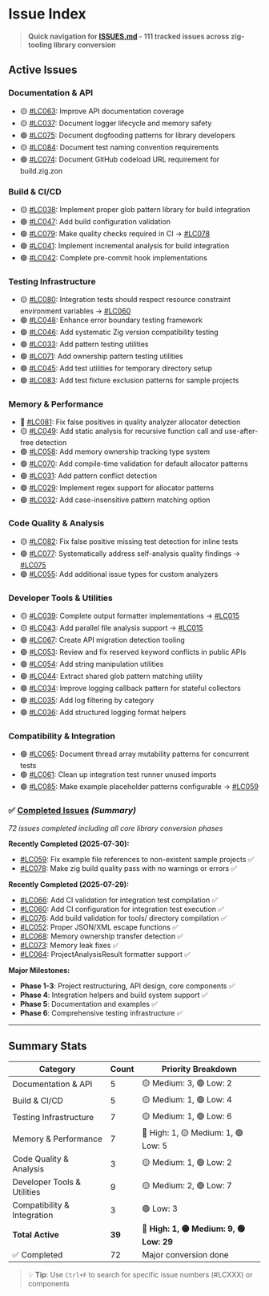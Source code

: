 # Issue Index

> **Quick navigation for [ISSUES.md](ISSUES.md) - 111 tracked issues across zig-tooling library conversion**

## Active Issues

### Documentation & API
- 🟡 [#LC063](ISSUES.md#L9): Improve API documentation coverage
- 🟡 [#LC037](ISSUES.md#L212): Document logger lifecycle and memory safety
- 🟢 [#LC075](ISSUES.md#L84): Document dogfooding patterns for library developers
- 🟡 [#LC084](ISSUES.md#L774): Document test naming convention requirements
- 🟢 [#LC074](ISSUES.md#L506): Document GitHub codeload URL requirement for build.zig.zon

### Build & CI/CD
- 🟡 [#LC038](ISSUES.md#L66): Implement proper glob pattern library for build integration
- 🟢 [#LC047](ISSUES.md#L285): Add build configuration validation
- 🟢 [#LC079](ISSUES.md#L326): Make quality checks required in CI → [#LC078](00_completed_issues.md#L30)
- 🟢 [#LC041](ISSUES.md#L656): Implement incremental analysis for build integration
- 🟢 [#LC042](ISSUES.md#L674): Complete pre-commit hook implementations

### Testing Infrastructure
- 🟡 [#LC080](ISSUES.md#L391): Integration tests should respect resource constraint environment variables → [#LC060](00_completed_issues.md#L787)
- 🟢 [#LC048](ISSUES.md#L186): Enhance error boundary testing framework
- 🟢 [#LC046](ISSUES.md#L266): Add systematic Zig version compatibility testing
- 🟢 [#LC033](ISSUES.md#L544): Add pattern testing utilities
- 🟢 [#LC071](ISSUES.md#L563): Add ownership pattern testing utilities
- 🟢 [#LC045](ISSUES.md#L637): Add test utilities for temporary directory setup
- 🟢 [#LC083](ISSUES.md#L755): Add test fixture exclusion patterns for sample projects

### Memory & Performance
- 🔴 [#LC081](ISSUES.md#L345): Fix false positives in quality analyzer allocator detection
- 🟡 [#LC049](ISSUES.md#L141): Add static analysis for recursive function call and use-after-free detection
- 🟢 [#LC058](ISSUES.md#L247): Add memory ownership tracking type system
- 🟢 [#LC070](ISSUES.md#L122): Add compile-time validation for default allocator patterns
- 🟢 [#LC031](ISSUES.md#L525): Add pattern conflict detection
- 🟢 [#LC029](ISSUES.md#L581): Implement regex support for allocator patterns
- 🟢 [#LC032](ISSUES.md#L600): Add case-insensitive pattern matching option

### Code Quality & Analysis
- 🟡 [#LC082](ISSUES.md#L734): Fix false positive missing test detection for inline tests
- 🟢 [#LC077](ISSUES.md#L103): Systematically address self-analysis quality findings → [#LC075](ISSUES.md#L84)
- 🟢 [#LC055](ISSUES.md#L447): Add additional issue types for custom analyzers

### Developer Tools & Utilities
- 🟡 [#LC039](ISSUES.md#L28): Complete output formatter implementations → [#LC015](00_completed_issues.md#L227)
- 🟡 [#LC043](ISSUES.md#L46): Add parallel file analysis support → [#LC015](00_completed_issues.md#L227)
- 🟢 [#LC067](ISSUES.md#L304): Create API migration detection tooling
- 🟢 [#LC053](ISSUES.md#L408): Review and fix reserved keyword conflicts in public APIs
- 🟢 [#LC054](ISSUES.md#L427): Add string manipulation utilities
- 🟢 [#LC044](ISSUES.md#L619): Extract shared glob pattern matching utility
- 🟢 [#LC034](ISSUES.md#L692): Improve logging callback pattern for stateful collectors
- 🟢 [#LC035](ISSUES.md#L711): Add log filtering by category
- 🟢 [#LC036](ISSUES.md#L731): Add structured logging format helpers

### Compatibility & Integration
- 🟢 [#LC065](ISSUES.md#L467): Document thread array mutability patterns for concurrent tests
- 🟢 [#LC061](ISSUES.md#L486): Clean up integration test runner unused imports
- 🟢 [#LC085](ISSUES.md#L792): Make example placeholder patterns configurable → [#LC059](00_completed_issues.md#L5)

### ✅ [Completed Issues](00_completed_issues.md) *(Summary)*
*72 issues completed including all core library conversion phases*

**Recently Completed (2025-07-30):**
- [#LC059](00_completed_issues.md#L5): Fix example file references to non-existent sample projects ✅
- [#LC078](00_completed_issues.md#L30): Make zig build quality pass with no warnings or errors ✅

**Recently Completed (2025-07-29):**
- [#LC066](00_completed_issues.md#L25): Add CI validation for integration test compilation ✅
- [#LC060](00_completed_issues.md#L762): Add CI configuration for integration test execution ✅
- [#LC076](00_completed_issues.md#L31): Add build validation for tools/ directory compilation ✅
- [#LC052](00_completed_issues.md#L51): Proper JSON/XML escape functions ✅
- [#LC068](00_completed_issues.md#L72): Memory ownership transfer detection ✅  
- [#LC073](00_completed_issues.md#L174): Memory leak fixes ✅
- [#LC064](00_completed_issues.md#L720): ProjectAnalysisResult formatter support ✅

**Major Milestones:**
- **Phase 1-3**: Project restructuring, API design, core components ✅
- **Phase 4**: Integration helpers and build system support ✅
- **Phase 5**: Documentation and examples ✅
- **Phase 6**: Comprehensive testing infrastructure ✅

---

## Summary Stats

| Category | Count | Priority Breakdown |
|----------|-------|-------------------|
| Documentation & API | 5 | 🟡 Medium: 3, 🟢 Low: 2 |
| Build & CI/CD | 5 | 🟡 Medium: 1, 🟢 Low: 4 |
| Testing Infrastructure | 7 | 🟡 Medium: 1, 🟢 Low: 6 |
| Memory & Performance | 7 | 🔴 High: 1, 🟡 Medium: 1, 🟢 Low: 5 |
| Code Quality & Analysis | 3 | 🟡 Medium: 1, 🟢 Low: 2 |
| Developer Tools & Utilities | 9 | 🟡 Medium: 2, 🟢 Low: 7 |
| Compatibility & Integration | 3 | 🟢 Low: 3 |
| **Total Active** | **39** | **🔴 High: 1, 🟡 Medium: 9, 🟢 Low: 29** |
| ✅ Completed | 72 | Major conversion done |

> 💡 **Tip**: Use `Ctrl+F` to search for specific issue numbers (#LCXXX) or components